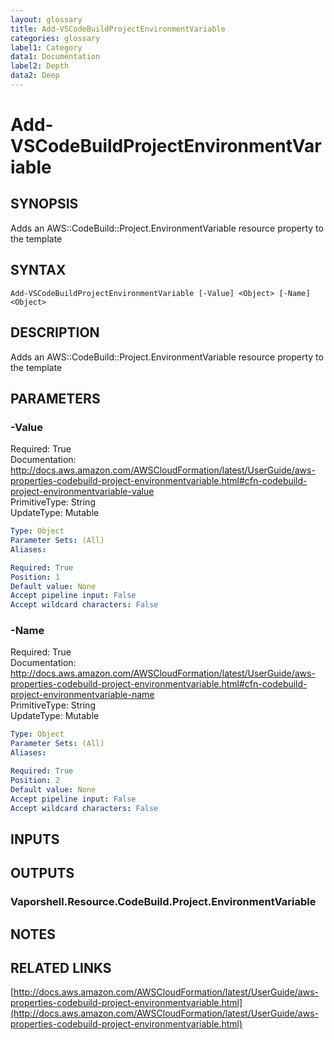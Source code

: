 ```yaml
---
layout: glossary
title: Add-VSCodeBuildProjectEnvironmentVariable
categories: glossary
label1: Category
data1: Documentation
label2: Depth
data2: Deep
---
```


# Add-VSCodeBuildProjectEnvironmentVariable

## SYNOPSIS
Adds an AWS::CodeBuild::Project.EnvironmentVariable resource property to the template

## SYNTAX

```
Add-VSCodeBuildProjectEnvironmentVariable [-Value] <Object> [-Name] <Object>
```

## DESCRIPTION
Adds an AWS::CodeBuild::Project.EnvironmentVariable resource property to the template

## PARAMETERS

### -Value
Required: True    
Documentation: http://docs.aws.amazon.com/AWSCloudFormation/latest/UserGuide/aws-properties-codebuild-project-environmentvariable.html#cfn-codebuild-project-environmentvariable-value    
PrimitiveType: String    
UpdateType: Mutable

```yaml
Type: Object
Parameter Sets: (All)
Aliases: 

Required: True
Position: 1
Default value: None
Accept pipeline input: False
Accept wildcard characters: False
```

### -Name
Required: True    
Documentation: http://docs.aws.amazon.com/AWSCloudFormation/latest/UserGuide/aws-properties-codebuild-project-environmentvariable.html#cfn-codebuild-project-environmentvariable-name    
PrimitiveType: String    
UpdateType: Mutable

```yaml
Type: Object
Parameter Sets: (All)
Aliases: 

Required: True
Position: 2
Default value: None
Accept pipeline input: False
Accept wildcard characters: False
```

## INPUTS

## OUTPUTS

### Vaporshell.Resource.CodeBuild.Project.EnvironmentVariable

## NOTES

## RELATED LINKS

[http://docs.aws.amazon.com/AWSCloudFormation/latest/UserGuide/aws-properties-codebuild-project-environmentvariable.html](http://docs.aws.amazon.com/AWSCloudFormation/latest/UserGuide/aws-properties-codebuild-project-environmentvariable.html)

